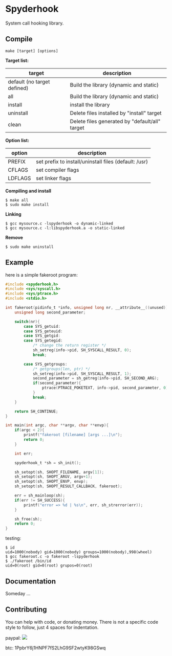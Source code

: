 Spyderhook
==========

System call hooking library.

Compile
-------

```
make [target] [options]
```

**Target list:**

| target                      | description                                    |
|-----------------------------|------------------------------------------------|
| default (no target defined) | Build the library (dynamic and static)         |
| all                         | Build the library (dynamic and static)         |
| install                     | install the library                            |
| uninstall                   | Delete files installed by "install" target     |
| clean                       | Delete files generated by "default/all" target |

**Option list:**

| option  | description                                           |
|---------|-------------------------------------------------------|
| PREFIX  | set prefix to install/uninstall files (default: /usr) |
| CFLAGS  | set compiler flags                                    |
| LDFLAGS | set linker flags                                      |


**Compiling and install**

```
$ make all
$ sudo make install
```

**Linking**

```
$ gcc mysource.c -lspyderhook -o dynamic-linked
$ gcc mysource.c -l:libspyderhook.a -o static-linked
```


**Remove**

```
$ sudo make uninstall
```

Example
-------

here is a simple fakeroot program:

```c
#include <spyderhook.h>
#include <sys/syscall.h>
#include <sys/ptrace.h>
#include <stdio.h>

int fakeroot(pidinfo_t *info, unsigned long nr, __attribute__((unused)) void *data){
    unsigned long second_parameter;

    switch(nr){
        case SYS_getuid:
        case SYS_geteuid:
        case SYS_getgid:
        case SYS_getegid:
            /* change the return register */
            sh_setreg(info->pid, SH_SYSCALL_RESULT, 0);
            break;

        case SYS_getgroups:
            /* getgroups(len, ptr) */
            sh_setreg(info->pid, SH_SYSCALL_RESULT, 1);
            second_parameter = sh_getreg(info->pid, SH_SECOND_ARG);
            if(second_parameter){
                ptrace(PTRACE_POKETEXT, info->pid, second_parameter, 0);
            }
            break;
    }

    return SH_CONTINUE;
}

int main(int argc, char **argv, char **envp){
    if(argc < 2){
        printf("fakeroot [filename] [args ...]\n");
        return 0;
    }

    int err;

    spyderhook_t *sh = sh_init();

    sh_setopt(sh, SHOPT_FILENAME, argv[1]);
    sh_setopt(sh, SHOPT_ARGV, argv+1);
    sh_setopt(sh, SHOPT_ENVP, envp);
    sh_setopt(sh, SHOPT_RESULT_CALLBACK, fakeroot);

    err = sh_mainloop(sh);
    if(err != SH_SUCCESS){
        printf("error => %d | %s\n", err, sh_strerror(err));
    }

    sh_free(sh);
    return 0;
}
```

testing:

```
$ id
uid=1000(nobody) gid=1000(nobody) groups=1000(nobody),998(wheel)
$ gcc fakeroot.c -o fakeroot -lspyderhook
$ ./fakeroot /bin/id
uid=0(root) gid=0(root) grupos=0(root)
```

Documentation
-------------

Someday ...

Contributing
------------

You can help with code, or donating money.
There is not a specific code style to follow, just 4 spaces for indentation.

paypal: [![](https://www.paypalobjects.com/en_US/i/btn/btn_donate_SM.gif)](https://www.paypal.com/cgi-bin/webscr?cmd=_donations&business=RAG26EKAYHQSY&currency_code=BRL&source=url)

btc: 1PpbrY6j1HNPF7fS2LhG9SF2wtyK98GSwq
